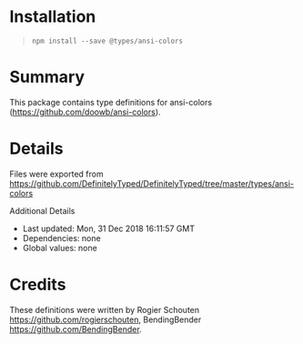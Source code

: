 # Installation
> `npm install --save @types/ansi-colors`

# Summary
This package contains type definitions for ansi-colors (https://github.com/doowb/ansi-colors).

# Details
Files were exported from https://github.com/DefinitelyTyped/DefinitelyTyped/tree/master/types/ansi-colors

Additional Details
 * Last updated: Mon, 31 Dec 2018 16:11:57 GMT
 * Dependencies: none
 * Global values: none

# Credits
These definitions were written by Rogier Schouten <https://github.com/rogierschouten>, BendingBender <https://github.com/BendingBender>.
